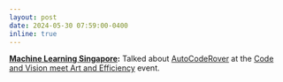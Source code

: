 ```yaml
---
layout: post
date: 2024-05-30 07:59:00-0400
inline: true
---
```


**[Machine Learning Singapore](https://www.meetup.com/machine-learning-singapore/):** Talked about [AutoCodeRover](https://github.com/AutoCodeRoverSG/auto-code-rover) at the [Code and Vision meet Art and Efficiency](https://www.meetup.com/machine-learning-singapore/events/301149689/?eventOrigin=group_events_list) event.
